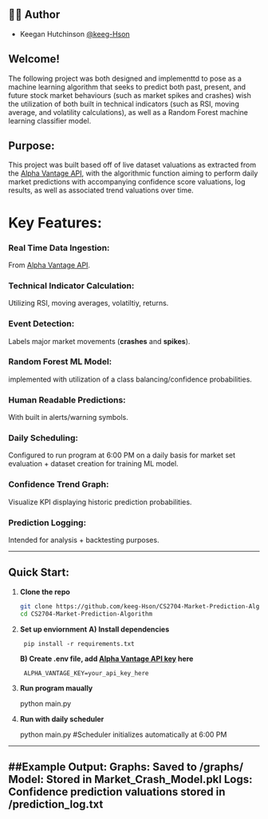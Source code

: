 ## 👨‍💻 Author

- Keegan Hutchinson [@keeg-Hson](https://www.github.com/keeg-Hson)

## Welcome!
The following project was both designed and implementtd to pose as a machine learning algorithm that seeks to predict both past, present, and future stock market behaviours (such as market spikes and crashes) wish the utilization of both built in technical indicators (such as RSI, moving average, and volatility calculations), as well as a Random Forest machine learning classifier model.

## Purpose:
This project was built based off of  live dataset valuations as extracted from the [Alpha Vantage API](https://www.alphavantage.co/documentation/), with the algorithmic function aiming to perform daily market predictions with accompanying confidence score valuations, log results, as well as associated trend valuations over time.

# Key Features:



### Real Time Data Ingestion:
From [Alpha Vantage API](https://www.alphavantage.co/documentation/).

### Technical Indicator Calculation:
Utilizing RSI, moving averages, volatiltiy, returns.

### Event Detection:
Labels major market movements (**crashes** and **spikes**).

### Random Forest ML Model:
implemented with utilization of a class balancing/confidence probabilities.

### Human Readable Predictions:
With built in alerts/warning symbols.

### Daily Scheduling:
Configured to run program at 6:00 PM on a daily basis for market set evaluation + dataset creation for training ML model.

### Confidence Trend Graph:
Visualize KPI displaying historic prediction probabilities.


### Prediction Logging: 
Intended for analysis + backtesting purposes.

 
-----
## Quick Start:
1. **Clone the repo**
   ```bash
   git clone https://github.com/keeg-Hson/CS2704-Market-Prediction-Algorithm
   cd CS2704-Market-Prediction-Algorithm

2. **Set up enviornment**
    **A) Install dependencies**
       
        pip install -r requirements.txt
    
    **B) Create .env file, add [Alpha Vantage API key](https://www.alphavantage.co/support/#api-key) here**
    
        ALPHA_VANTAGE_KEY=your_api_key_here

3. **Run program maually**
    
    python main.py

4. **Run with daily scheduler**
    
    python main.py  #Scheduler initializes automatically at 6:00 PM

-----
##Example Output:
    **Graphs:** Saved to /graphs/
    **Model:** Stored in Market_Crash_Model.pkl
    **Logs:** Confidence prediction valuations stored in /prediction_log.txt
-----




